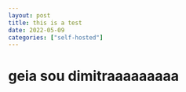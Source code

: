 ```yaml
---
layout: post
title: this is a test
date: 2022-05-09
categories: ["self-hosted"]
---
```


# geia sou dimitraaaaaaaaa